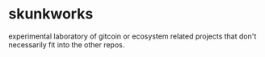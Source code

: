 # skunkworks

experimental laboratory of gitcoin or ecosystem related projects that don't necessarily fit into the other repos.

<img src='https://ga-beacon.appspot.com/UA-102304388-1/gitcoinco/skunkworks' style='width:1px; height:1px;' >
